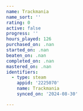 ```yaml
---
name: Trackmania
name_sort: ''
rating: 0
active: false
progress: ''
hours_played: 126
purchased_on: .nan
started_on: .nan
beaten_on: .nan
completed_on: .nan
mastered_on: .nan
identifiers:
  - type: steam
    appid: '2225070'
    name: Trackmania
    synced_on: '2024-08-30'

---
```

